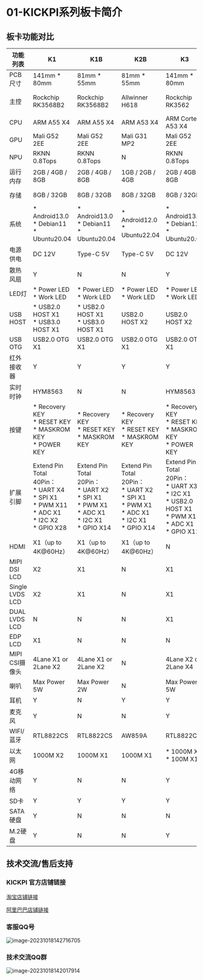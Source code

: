 # 01-KICKPI系列板卡简介





## 板卡功能对比

| 功能列表        | K1                                                           | K1B                                                          | K2B                                                          | K3                                                           | K4B               | K5             | K6B             |
| --------------- | ------------------------------------------------------------ | ------------------------------------------------------------ | ------------------------------------------------------------ | ------------------------------------------------------------ | ----------------- | -------------- | --------------- |
| PCB尺寸         | 141mm * 80mm                                                 | 81mm * 55mm                                                  | 81mm * 55mm                                                  | 141mm * 80mm                                                 | 81mm * 55mm       | 141mm * 80mm   | 81mm * 55mm     |
| 主控            | Rockchip RK3568B2                                            | Rockchip RK3568B2                                            | Allwinner H618                                               | Rockchip RK3562                                              | Allwinner T113-S3 | Allwinner A133 | Rockchip RV1106 |
| CPU             | ARM A55 X4                                                   | ARM A55 X4                                                   | ARM A53 X4                                                   | ARM Cortex-A53 X4                                            | ARM A7 X2         | ARM A53 X4     | ARM             |
| GPU             | Mali G52 2EE                                                 | Mali G52 2EE                                                 | Mali G31 MP2                                                 | Mali G52 2EE                                                 |                   |                |                 |
| NPU             | RKNN 0.8Tops                                                 | RKNN 0.8Tops                                                 | N                                                            | RKNN 0.8Tops                                                 | N                 | N              | N               |
| 运行内存        | 2GB / 4GB / 8GB                                              | 2GB / 4GB / 8GB                                              | 1GB / 2GB / 4GB                                              | 2GB / 4GB / 8GB                                              | 128MB             | 1GB / 2GB      | 256MB           |
| 存储            | 8GB / 32GB                                                   | 8GB / 32GB                                                   | 8GB / 32GB                                                   | 8GB / 32GB                                                   | 8GB               | 8GB / 32GB     | 8GB             |
| 系统            | * Android13.0<br />* Debian11<br />* Ubuntu20.04             | * Android13.0<br />* Debian11<br />* Ubuntu20.04             | * Android12.0<br />* Ubuntu22.04                             | * Android13.0<br />* Debian11<br />* Ubuntu20.04             | * Buildroot       | * Android10    | * Buildroot     |
| 电源供电        | DC 12V                                                       | Type-C 5V                                                    | Type-C 5V                                                    | DC 12V                                                       | Type-C 5V         | DC 12V         | Type-C 5V       |
| 散热风扇        | Y                                                            | N                                                            | N                                                            | Y                                                            | N                 | Y              | N               |
| LED灯           | * Power LED<br />* Work LED                                  | * Power LED<br />* Work LED                                  | * Power LED<br />* Work LED                                  | * Power LED<br />* Work LED                                  |                   |                |                 |
| USB HOST        | * USB2.0 HOST X1<br />* USB3.0 HOST X1                       | * USB2.0 HOST X1<br />* USB3.0 HOST X1                       | USB2.0 HOST X2                                               | USB2.0 HOST X2                                               |                   |                |                 |
| USB OTG         | USB2.0 OTG X1                                                | USB2.0 OTG X1                                                | USB2.0 OTG X1                                                | USB2.0 OTG X1                                                |                   |                |                 |
| 红外接收器      | Y                                                            | Y                                                            | Y                                                            | Y                                                            | Y                 | Y              | Y               |
| 实时时钟        | HYM8563                                                      | N                                                            | N                                                            | HYM8563                                                      |                   |                |                 |
| 按键            | * Recovery KEY<br />* RESET KEY<br />* MASKROM KEY<br />* POWER KEY | * Recovery KEY<br />* RESET KEY<br />* MASKROM KEY           | * Recovery KEY<br />* RESET KEY<br />* MASKROM KEY           | * Recovery KEY<br />* RESET KEY<br />* MASKROM KEY<br />* POWER KEY |                   |                |                 |
| 扩展引脚        | Extend Pin Total 40Pin：<br />* UART X4<br />* SPI X1<br />* PWM X11<br />* ADC X1<br />* I2C X2<br />* GPIO X28 | Extend Pin Total 20Pin：<br />* UART X2<br />* SPI X1<br />* PWM X1<br />* ADC X1<br />* I2C X1<br />* GPIO X14 | Extend Pin Total 20Pin：<br />* UART X2<br />* SPI X1<br />* PWM X1<br />* ADC X1<br />* I2C X1<br />* GPIO X14 | Extend Pin Total 20Pin：<br />* UART X3<br />* I2C X1<br />* USB2.0 HOST X1<br />* PWM X1<br />* ADC X1<br />* GPIO X11 |                   |                |                 |
| HDMI            | X1（up to 4K@60Hz）                                          | X1（up to 4K@60Hz）                                          | X1（up to 4K@60Hz）                                          | N                                                            |                   |                |                 |
| MIPI DSI LCD    | X2                                                           | X1                                                           | N                                                            | X1                                                           |                   |                |                 |
| Single LVDS LCD | X2                                                           | X1                                                           | N                                                            | X1                                                           |                   |                |                 |
| DUAL LVDS LCD   | N                                                            | N                                                            | N                                                            | X1                                                           |                   |                |                 |
| EDP LCD         | X1                                                           | N                                                            | N                                                            | N                                                            |                   |                |                 |
| MIPI CSI摄像头  | 4Lane X1 or 2Lane X2                                         | 4Lane X1 or 2Lane X2                                         | N                                                            | 4Lane X2 or 2Lane X4                                         |                   |                |                 |
| 喇叭            | Max Power 5W                                                 | Max Power 2W                                                 | N                                                            | Max Power 5W                                                 |                   |                |                 |
| 耳机            | Y                                                            | N                                                            | Y                                                            | Y                                                            |                   |                |                 |
| 麦克风          | Y                                                            | N                                                            | N                                                            | Y                                                            |                   |                |                 |
| WIFI/蓝牙       | RTL8822CS                                                    | RTL8822CS                                                    | AW859A                                                       | RTL8822CS                                                    |                   |                |                 |
| 以太网          | 1000M X2                                                     | 1000M X1                                                     | 1000M X1                                                     | * 1000M X1<br />* 100M X1                                    |                   |                |                 |
| 4G移动网络      | Y                                                            | N                                                            | N                                                            | Y                                                            | Y                 | Y              | Y               |
| SD卡            | Y                                                            | Y                                                            | Y                                                            | Y                                                            | Y                 | Y              | Y               |
| SATA硬盘        | Y                                                            | N                                                            | N                                                            | N                                                            | N                 | N              | N               |
| M.2硬盘         | Y                                                            | N                                                            | N                                                            | Y                                                            | N                 | N              | N               |





## 技术交流/售后支持

### KICKPI 官方店铺链接

[淘宝店铺链接](https://shop183733283.taobao.com/?spm=a230r.7195193.1997079397.2.10f76f498zHqMG)

[阿里巴巴店铺链接](https://shop122g2107958t7.1688.com/page/index.html?spm=0.0.wp_pc_common_header_companyName_undefined.0)



### 客服QQ号

![image-20231018142716705](http://tanzhtanzh.oss-cn-shenzhen.aliyuncs.com/img/image-20231018142716705.png)



### 技术交流QQ群

![image-20231018142017914](http://tanzhtanzh.oss-cn-shenzhen.aliyuncs.com/img/image-20231018142017914.png)

